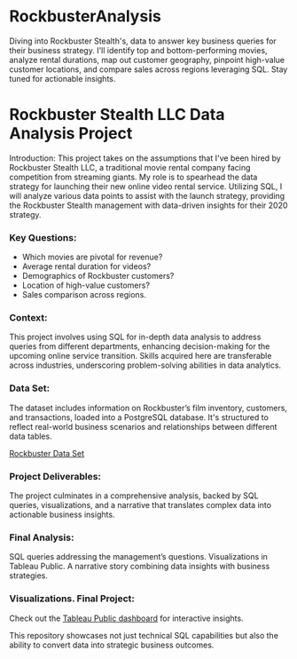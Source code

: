 # RockbusterAnalysis

Diving into Rockbuster Stealth's, data to answer key business queries for their business strategy. I'll identify top and bottom-performing movies, analyze rental durations, map out customer geography, pinpoint high-value customer locations, and compare sales across regions leveraging SQL. Stay tuned for actionable insights.

# Rockbuster Stealth LLC Data Analysis Project

Introduction: This project takes on the assumptions that I've been hired by Rockbuster Stealth LLC, a traditional movie rental company facing competition from streaming giants. My role is to spearhead the data strategy for launching their new online video rental service. Utilizing SQL, I will analyze various data points to assist with the launch strategy, providing the Rockbuster Stealth management with data-driven insights for their 2020 strategy.

### Key Questions:

- Which movies are pivotal for revenue?
- Average rental duration for videos?
- Demographics of Rockbuster customers?
- Location of high-value customers?
- Sales comparison across regions.
### Context: 
This project involves using SQL for in-depth data analysis to address queries from different departments, enhancing decision-making for the upcoming online service transition. Skills acquired here are transferable across industries, underscoring problem-solving abilities in data analytics.

### Data Set: 
The dataset includes information on Rockbuster’s film inventory, customers, and transactions, loaded into a PostgreSQL database. It's structured to reflect real-world business scenarios and relationships between different data tables.

[Rockbuster Data Set](https://docs.google.com/spreadsheets/d/1jfJTNj-IL9tc2nS6KPnMTyON53vVZsqv/edit?usp=share_link&ouid=117177868168752080465&rtpof=true&sd=true)

### Project Deliverables: 
The project culminates in a comprehensive analysis, backed by SQL queries, visualizations, and a narrative that translates complex data into actionable business insights.

### Final Analysis:

SQL queries addressing the management’s questions.
Visualizations in Tableau Public.
A narrative story combining data insights with business strategies.
### Visualizations. Final Project: 
Check out the [Tableau Public dashboard](https://public.tableau.com/views/FinalTask3_10/Story1?:language=en-US&:sid=&:display_count=n&:origin=viz_share_link) for interactive insights.

This repository showcases not just technical SQL capabilities but also the ability to convert data into strategic business outcomes.
